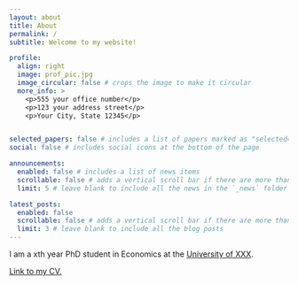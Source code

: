 ```yaml
---
layout: about
title: About
permalink: /
subtitle: Welcome to my website!

profile:
  align: right
  image: prof_pic.jpg
  image_circular: false # crops the image to make it circular
  more_info: >
    <p>555 your office number</p>
    <p>123 your address street</p>
    <p>Your City, State 12345</p>


selected_papers: false # includes a list of papers marked as "selected={true}"
social: false # includes social icons at the bottom of the page

announcements:
  enabled: false # includes a list of news items
  scrollable: false # adds a vertical scroll bar if there are more than 3 news items
  limit: 5 # leave blank to include all the news in the `_news` folder

latest_posts:
  enabled: false
  scrollable: false # adds a vertical scroll bar if there are more than 3 new posts items
  limit: 3 # leave blank to include all the blog posts
---
```


I am a xth year PhD student in Economics at the <a href="https://www.google.com" target="_blank" rel="noopener noreferrer">University of XXX</a>.

<a id="cv-link" href="https://lukintest.github.io/assets/pdf/CV.pdf" target="_blank" rel="noopener noreferrer">Link to my CV.</a>
